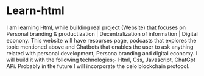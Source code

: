 # Learn-html
I am learning Html, while building real project (Website) that focuses on Personal branding & productization | Decentralization of information | Digital econony.
This website will have resourses page, podcasts that explores the topic mentioned above and Chatbots that enables the user to ask anything related with personal development, Persona branding and digital economy. 
I will build it with the following technologies;- Html, Css, Javascript, ChatGpt APi. Probably in the future I will incorporate the celo blockchain protocol. 